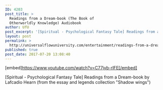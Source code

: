 ```yaml
---
ID: 4203
post_title: >
  Readings from a Dream-book (The Book of
  Otherworldly Knowledge) Audiobook
author: UfU
post_excerpt: '[Spiritual - Psychological Fantasy Tale] Readings from a Dream-book by Lafcadio Hearn (from the essay and legends collection "Shadow wings")'
layout: post
permalink: >
  http://universalflowuniversity.com/entertainment/readings-from-a-dream-book-the-book-of-otherworldly-knowledge-audiobook/
published: true
post_date: 2017-07-20 13:08:40
---
```

[embed]https://www.youtube.com/watch?v=C77jyb-rlFE[/embed]<br>
<p>[Spiritual - Psychological Fantasy Tale] Readings from a Dream-book by Lafcadio Hearn (from the essay and legends collection "Shadow wings")</p>
